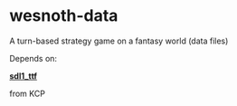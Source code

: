 # wesnoth-data
A turn-based strategy game on a fantasy world (data files)

Depends on:

[**sdl1_ttf**](https://github.com/KaOS-Community-Packages/sdl1_ttf)

from KCP